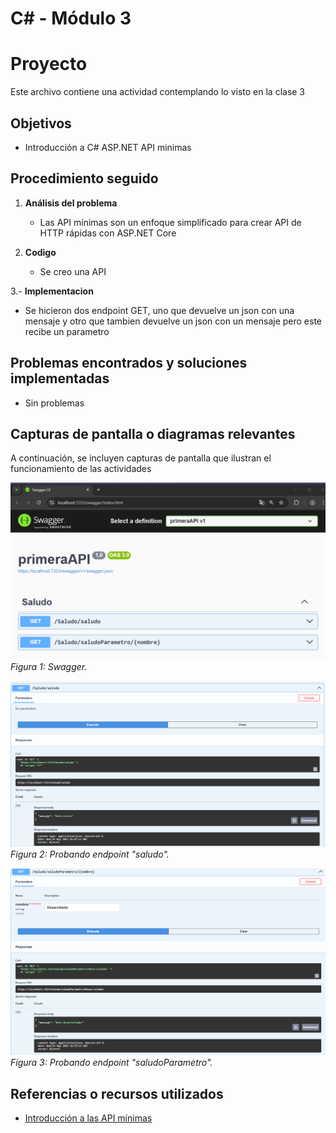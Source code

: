 # C# - Módulo 3

# Proyecto 

Este archivo contiene una actividad contemplando lo visto en la clase 3

## Objetivos 

- Introducción a C# ASP.NET API minimas 

## Procedimiento seguido

1. **Análisis del problema**  
   - Las API mínimas son un enfoque simplificado para crear API de HTTP rápidas con ASP.NET Core

2. **Codigo**  
   - Se creo una API

3.- **Implementacion**
   - Se hicieron dos endpoint GET, uno que devuelve un json con una mensaje y otro que tambien devuelve un json con un mensaje pero este recibe un parametro
   
## Problemas encontrados y soluciones implementadas

- Sin problemas

## Capturas de pantalla o diagramas relevantes

A continuación, se incluyen capturas de pantalla que ilustran el funcionamiento de las actividades

![Salida de pruebas](Capturas/img.png)  
*Figura 1: Swagger.*

![Salida de pruebas](Capturas/img2.png)  
*Figura 2: Probando endpoint "saludo".*

![Salida de pruebas](Capturas/img3.png)  
*Figura 3: Probando endpoint "saludoParametro".*


## Referencias o recursos utilizados

- [Introducción a las API mínimas](https://learn.microsoft.com/es-mx/aspnet/core/fundamentals/minimal-apis/overview?view=aspnetcore-9.0&WT.mc_id=dotnet-35129-website)
